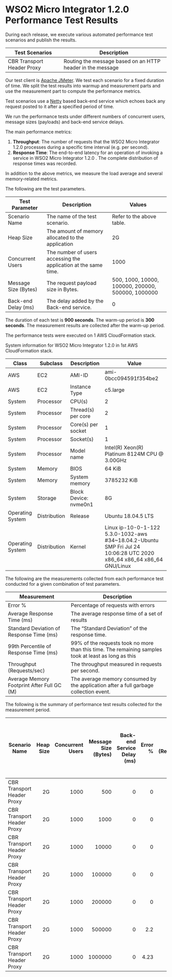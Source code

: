 # WSO2 Micro Integrator 1.2.0 Performance Test Results

During each release, we execute various automated performance test scenarios and publish the results.

| Test Scenarios | Description |
| --- | --- |
| CBR Transport Header Proxy | Routing the message based on an HTTP header in the message |

Our test client is [Apache JMeter](https://jmeter.apache.org/index.html). We test each scenario for a fixed duration of
time. We split the test results into warmup and measurement parts and use the measurement part to compute the
performance metrics.

Test scenarios use a [Netty](https://netty.io/) based back-end service which echoes back any request
posted to it after a specified period of time.

We run the performance tests under different numbers of concurrent users, message sizes (payloads) and back-end service
delays.

The main performance metrics:

1. **Throughput**: The number of requests that the WSO2 Micro Integrator 1.2.0 processes during a specific time interval (e.g. per second).
2. **Response Time**: The end-to-end latency for an operation of invoking a service in WSO2 Micro Integrator 1.2.0 . The complete distribution of response times was recorded.

In addition to the above metrics, we measure the load average and several memory-related metrics.

The following are the test parameters.

| Test Parameter | Description | Values |
| --- | --- | --- |
| Scenario Name | The name of the test scenario. | Refer to the above table. |
| Heap Size | The amount of memory allocated to the application | 2G |
| Concurrent Users | The number of users accessing the application at the same time. | 1000 |
| Message Size (Bytes) | The request payload size in Bytes. | 500, 1000, 10000, 100000, 200000, 500000, 1000000 |
| Back-end Delay (ms) | The delay added by the Back-end service. | 0 |

The duration of each test is **900 seconds**. The warm-up period is **300 seconds**.
The measurement results are collected after the warm-up period.

The performance tests were executed on 1 AWS CloudFormation stack.


System information for WSO2 Micro Integrator 1.2.0 in 1st AWS CloudFormation stack.

| Class | Subclass | Description | Value |
| --- | --- | --- | --- |
| AWS | EC2 | AMI-ID | ami-0bcc094591f354be2 |
| AWS | EC2 | Instance Type | c5.large |
| System | Processor | CPU(s) | 2 |
| System | Processor | Thread(s) per core | 2 |
| System | Processor | Core(s) per socket | 1 |
| System | Processor | Socket(s) | 1 |
| System | Processor | Model name | Intel(R) Xeon(R) Platinum 8124M CPU @ 3.00GHz |
| System | Memory | BIOS | 64 KiB |
| System | Memory | System memory | 3785232 KiB |
| System | Storage | Block Device: nvme0n1 | 8G |
| Operating System | Distribution | Release | Ubuntu 18.04.5 LTS |
| Operating System | Distribution | Kernel | Linux ip-10-0-1-122 5.3.0-1032-aws #34~18.04.2-Ubuntu SMP Fri Jul 24 10:06:28 UTC 2020 x86_64 x86_64 x86_64 GNU/Linux |


The following are the measurements collected from each performance test conducted for a given combination of
test parameters.

| Measurement | Description |
| --- | --- |
| Error % | Percentage of requests with errors |
| Average Response Time (ms) | The average response time of a set of results |
| Standard Deviation of Response Time (ms) | The “Standard Deviation” of the response time. |
| 99th Percentile of Response Time (ms) | 99% of the requests took no more than this time. The remaining samples took at least as long as this |
| Throughput (Requests/sec) | The throughput measured in requests per second. |
| Average Memory Footprint After Full GC (M) | The average memory consumed by the application after a full garbage collection event. |

The following is the summary of performance test results collected for the measurement period.

|  Scenario Name | Heap Size | Concurrent Users | Message Size (Bytes) | Back-end Service Delay (ms) | Error % | Throughput (Requests/sec) | Average Response Time (ms) | Standard Deviation of Response Time (ms) | 99th Percentile of Response Time (ms) | WSO2 Micro Integrator 1.2.0 GC Throughput (%) | Average WSO2 Micro Integrator 1.2.0 Memory Footprint After Full GC (M) |
|---|---:|---:|---:|---:|---:|---:|---:|---:|---:|---:|---:|
|  CBR Transport Header Proxy | 2G | 1000 | 500 | 0 | 0 | 4119.22 | 242.69 | 161.2 | 531 | 88.79 | 360.828 |
|  CBR Transport Header Proxy | 2G | 1000 | 1000 | 0 | 0 | 4107.64 | 243.42 | 156.75 | 547 | N/A | N/A |
|  CBR Transport Header Proxy | 2G | 1000 | 10000 | 0 | 0 | 3456.66 | 289.36 | 150.15 | 587 | N/A | N/A |
|  CBR Transport Header Proxy | 2G | 1000 | 100000 | 0 | 0 | 1274.45 | 784.28 | 164.9 | 1255 | N/A | N/A |
|  CBR Transport Header Proxy | 2G | 1000 | 200000 | 0 | 0 | 772.52 | 1292.78 | 236.94 | 1999 | N/A | N/A |
|  CBR Transport Header Proxy | 2G | 1000 | 500000 | 0 | 2.2 | 70.86 | 10685.95 | 25022.48 | 126463 | N/A | N/A |
|  CBR Transport Header Proxy | 2G | 1000 | 1000000 | 0 | 4.23 | 36.04 | 19946.94 | 36110.34 | 178175 | N/A | N/A |
